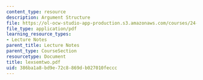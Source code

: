 ```yaml
---
content_type: resource
description: Argument Structure
file: https://ol-ocw-studio-app-production.s3.amazonaws.com/courses/24-953-argument-structure-and-syntax-spring-2003/386ba1a8bd9e72c8869db027010feccc_lexsemtwo.pdf
file_type: application/pdf
learning_resource_types:
- Lecture Notes
parent_title: Lecture Notes
parent_type: CourseSection
resourcetype: Document
title: lexsemtwo.pdf
uid: 386ba1a8-bd9e-72c8-869d-b027010feccc
---
```

